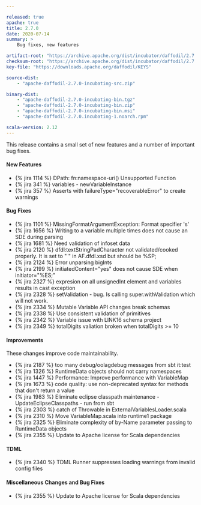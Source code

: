 ```yaml
---

released: true
apache: true
title: 2.7.0
date: 2020-07-14
summary: >
    Bug fixes, new features

artifact-root: "https://archive.apache.org/dist/incubator/daffodil/2.7.0/"
checksum-root: "https://archive.apache.org/dist/incubator/daffodil/2.7.0/"
key-file: "https://downloads.apache.org/daffodil/KEYS"

source-dist:
    - "apache-daffodil-2.7.0-incubating-src.zip"

binary-dist:
    - "apache-daffodil-2.7.0-incubating-bin.tgz"
    - "apache-daffodil-2.7.0-incubating-bin.zip"
    - "apache-daffodil-2.7.0-incubating-bin.msi"
    - "apache-daffodil-2.7.0.incubating-1.noarch.rpm"

scala-version: 2.12
---
```


This release contains a small set of new features and a number of important bug fixes.

#### New Features

* {% jira 1114 %} DPath: fn:namespace-uri() Unsupported Function	
* {% jira 341 %} variables - newVariableInstance	
* {% jira 357 %} Asserts with failureType="recoverableError" to create warnings	

#### Bug Fixes

* {% jira 1101 %} MissingFormatArgumentException: Format specifier 's'	
* {% jira 1656 %} Writing to a variable multiple times does not cause an SDE during parsing	
* {% jira 1681 %} Need validation of infoset data	
* {% jira 2120 %} dfdl:textStringPadCharacter not validated/cooked properly. It is set to " " in AF.dfdl.xsd but should be %SP;	
* {% jira 2124 %} Error unparsing bigInts	
* {% jira 2199 %} initiatedContent="yes" does not cause SDE when initiator="%ES;"	
* {% jira 2327 %} expresion on all unsignedInt element and variables results in cast exception	
* {% jira 2328 %} setValidation - bug. Is calling super.withValidation which will not work. 	
* {% jira 2334 %} Mutable Variable API changes break schemas	
* {% jira 2338 %} Use consistent validation of primitives	
* {% jira 2342 %} Variable issue with LINK16 schema project	
* {% jira 2349 %} totalDigits valiation broken when totalDigits >= 10	

#### Improvements

These changes improve code maintainability.

* {% jira 2187 %} too many debug/oolagdebug messages from sbt it:test	
* {% jira 1326 %} RuntimeData objects should not carry namespaces
* {% jira 1447 %} Performance: Improve performance with VariableMap	
* {% jira 1673 %} code quality: use non-deprecated syntax for methods that don't return a value	
* {% jira 1983 %} Eliminate eclipse classpath maintenance - UpdateEclipseClasspaths - run from sbt	
* {% jira 2303 %} catch of Throwable in ExternalVariablesLoader.scala	
* {% jira 2310 %} Move VariableMap.scala into runtime1 package	
* {% jira 2325 %} Eliminate complexity of by-Name parameter passing to RuntimeData objects	
* {% jira 2355 %} Update to Apache license for Scala dependencies

#### TDML

* {% jira 2340 %} TDML Runner suppresses loading warnings from invalid config files	

#### Miscellaneous Changes and Bug Fixes

* {% jira 2355 %} Update to Apache license for Scala dependencies	



